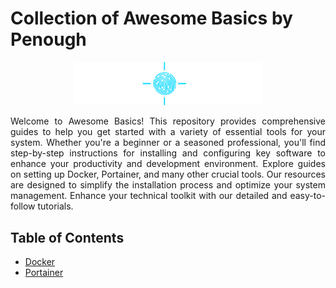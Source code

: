 # Collection of Awesome Basics by Penough

<p align="center">
    <img src="./Resources/penough-logo-dark.png" alt="Penough Icon" width="300">
</p>

<p align="justify">
Welcome to Awesome Basics! This repository provides comprehensive guides to help you get started with a variety of essential tools for your system. Whether you're a beginner or a seasoned professional, you'll find step-by-step instructions for installing and configuring key software to enhance your productivity and development environment. Explore guides on setting up Docker, Portainer, and many other crucial tools. Our resources are designed to simplify the installation process and optimize your system management. Enhance your technical toolkit with our detailed and easy-to-follow tutorials.
</p>

## Table of Contents
- [Docker](./Docker/README.md)
- [Portainer](./Portainer/README.md)
